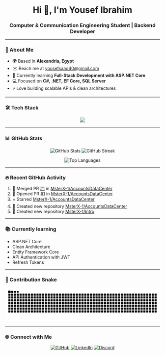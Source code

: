 <h1 align="center">Hi 👋, I'm Yousef Ibrahim</h1>
<h3 align="center">Computer & Communication Engineering Student | Backend Developer</h3>

---

### 🚀 About Me
- 🌍 Based in **Alexandria, Egypt**
- ✉️ Reach me at [yousefsaad40@gmail.com](mailto:yousefsaad40@gmail.com)
- 🧠 Currently learning **Full-Stack Development with ASP.NET Core**
- 💻 Focused on **C#, .NET, EF Core, SQL Server**
- ⚡ Love building scalable APIs & clean architectures

---

### 🛠️ Tech Stack
<p align="center">
  <img src="https://skillicons.dev/icons?i=c,cpp,cs,dotnet,java,python,html,css,js,react,git,mysql,azure,docker&theme=dark" />
</p>

---

### 📊 GitHub Stats
<p align="center">
  <img src="https://github-readme-stats.vercel.app/api?username=MsterX-1&show_icons=true&theme=tokyonight&hide_border=true" alt="GitHub Stats" />
  <img src="https://streak-stats.demolab.com?user=MsterX-1&theme=tokyonight&hide_border=true" alt="GitHub Streak" />
</p>
<p align="center">
  <img src="https://github-readme-stats.vercel.app/api/top-langs/?username=MsterX-1&langs_count=8&layout=compact&theme=tokyonight&hide_border=true" alt="Top Languages" />
</p>

---

### 🔥 Recent GitHub Activity
<!--RECENT_ACTIVITY:start-->
1. 🎉 Merged PR [#1](https://github.com/MsterX-1/AccountsDataCenter/pull/1) in [MsterX-1/AccountsDataCenter](https://github.com/MsterX-1/AccountsDataCenter)
2. 💪 Opened PR [#1](https://github.com/MsterX-1/AccountsDataCenter/pull/1) in [MsterX-1/AccountsDataCenter](https://github.com/MsterX-1/AccountsDataCenter)
3. ⭐ Starred [MsterX-1/AccountsDataCenter](https://github.com/MsterX-1/AccountsDataCenter)
4. 📔 Created new repository [MsterX-1/AccountsDataCenter](https://github.com/MsterX-1/AccountsDataCenter)
5. 📔 Created new repository [MsterX-1/Intro](https://github.com/MsterX-1/Intro)
<!--RECENT_ACTIVITY:end-->

---

### 📚 Currently learning
<!--LEARNING:START-->
- ASP.NET Core
- Clean Architecture
- Entity Framework Core
- API Authentication with JWT
- Refresh Tokens
<!--LEARNING:END-->

---

### 🐍 Contribution Snake
![GitHub Contribution Snake](https://raw.githubusercontent.com/MsterX-1/MsterX-1/output/snake.svg)

---

### 🌐 Connect with Me
<p align="center">
  <a href="https://github.com/MsterX-1"><img src="https://skillicons.dev/icons?i=github&theme=dark" width="40" alt="GitHub"/></a>
  <a href="https://www.linkedin.com/in/yousef-ibrahim-b4b65a312"><img src="https://skillicons.dev/icons?i=linkedin&theme=dark" width="40" alt="LinkedIn"/></a>
  <a href="https://discord.com/users/538331445509226496"><img src="https://skillicons.dev/icons?i=discord&theme=dark" width="40" alt="Discord"/></a>
</p>
